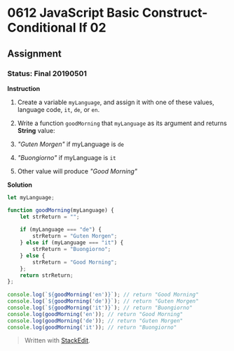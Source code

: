 # 0612 JavaScript Basic Construct- Conditional If 02
## Assignment
### Status: Final 20190501

**Instruction**
 1. Create a variable `myLanguage`, and assign it with one of these values, language code, `it`, `de`, or `en`.
 2. Write a function `goodMorning` that `myLanguage` as its argument and returns **String** value:
 
  1. *"Guten Morgen"* if myLanguage is `de`
  2. *"Buongiorno"* if myLanguage is `it`
  3. Other value will produce *"Good Morning"*

**Solution**
```JavaScript
let myLanguage;

function goodMorning(myLanguage) {
	let strReturn = "";
	
	if (myLanguage === "de") {
		strReturn = "Guten Morgen";
	} else if (myLanguage === "it") {
		strReturn = "Buongiorno";
	} else {
		strReturn = "Good Morning";
	};
	return strReturn;
};
 
console.log(`${goodMorning('en')}`); // return "Good Morning"
console.log(`${goodMorning('de')}`); // return "Guten Morgen"
console.log(`${goodMorning('it')}`); // return "Buongiorno"
console.log(goodMorning('en')); // return "Good Morning"
console.log(goodMorning('de')); // return "Guten Morgen"
console.log(goodMorning('it')); // return "Buongiorno"
```

> Written with [StackEdit](https://stackedit.io/).